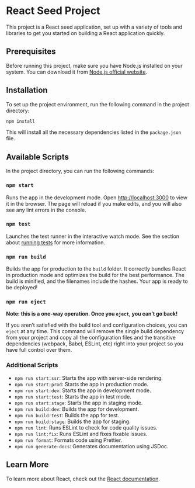 # React Seed Project

This project is a React seed application, set up with a variety of tools and libraries to get you started on building a React application quickly.

## Prerequisites

Before running this project, make sure you have Node.js installed on your system. You can download it from [Node.js official website](https://nodejs.org/).

## Installation

To set up the project environment, run the following command in the project directory:

```bash
npm install
```

This will install all the necessary dependencies listed in the `package.json` file.

## Available Scripts

In the project directory, you can run the following commands:

### `npm start`

Runs the app in the development mode. Open [http://localhost:3000](http://localhost:3000) to view it in the browser. The page will reload if you make edits, and you will also see any lint errors in the console.

### `npm test`

Launches the test runner in the interactive watch mode. See the section about [running tests](https://facebook.github.io/create-react-app/docs/running-tests) for more information.

### `npm run build`

Builds the app for production to the `build` folder. It correctly bundles React in production mode and optimizes the build for the best performance. The build is minified, and the filenames include the hashes. Your app is ready to be deployed!

### `npm run eject`

**Note: this is a one-way operation. Once you `eject`, you can’t go back!**

If you aren’t satisfied with the build tool and configuration choices, you can `eject` at any time. This command will remove the single build dependency from your project and copy all the configuration files and the transitive dependencies (webpack, Babel, ESLint, etc) right into your project so you have full control over them.

### Additional Scripts

- `npm run start:ssr`: Starts the app with server-side rendering.
- `npm run start:prod`: Starts the app in production mode.
- `npm run start:dev`: Starts the app in development mode.
- `npm run start:test`: Starts the app in test mode.
- `npm run start:stage`: Starts the app in staging mode.
- `npm run build:dev`: Builds the app for development.
- `npm run build:test`: Builds the app for test.
- `npm run build:stage`: Builds the app for staging.
- `npm run lint`: Runs ESLint to check for code quality issues.
- `npm run lint:fix`: Runs ESLint and fixes fixable issues.
- `npm run format`: Formats code using Prettier.
- `npm run generate-docs`: Generates documentation using JSDoc.

## Learn More

To learn more about React, check out the [React documentation](https://reactjs.org/).
